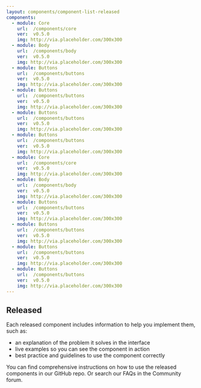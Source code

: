 ```yaml
---
layout: components/component-list-released
components:
  - module: Core
    url:  /components/core
    ver:  v0.5.0
    img: http://via.placeholder.com/300x300
  - module: Body
    url:  /components/body
    ver:  v0.5.0
    img: http://via.placeholder.com/300x300
  - module: Buttons
    url:  /components/buttons
    ver:  v0.5.0
    img: http://via.placeholder.com/300x300
  - module: Buttons
    url:  /components/buttons
    ver:  v0.5.0
    img: http://via.placeholder.com/300x300
  - module: Buttons
    url:  /components/buttons
    ver:  v0.5.0
    img: http://via.placeholder.com/300x300
  - module: Buttons
    url:  /components/buttons
    ver:  v0.5.0
    img: http://via.placeholder.com/300x300
  - module: Core
    url:  /components/core
    ver:  v0.5.0
    img: http://via.placeholder.com/300x300
  - module: Body
    url:  /components/body
    ver:  v0.5.0
    img: http://via.placeholder.com/300x300
  - module: Buttons
    url:  /components/buttons
    ver:  v0.5.0
    img: http://via.placeholder.com/300x300
  - module: Buttons
    url:  /components/buttons
    ver:  v0.5.0
    img: http://via.placeholder.com/300x300
  - module: Buttons
    url:  /components/buttons
    ver:  v0.5.0
    img: http://via.placeholder.com/300x300
  - module: Buttons
    url:  /components/buttons
    ver:  v0.5.0
    img: http://via.placeholder.com/300x300
---
```


## Released

Each released component includes information to help you implement them, such as:

- an explanation of the problem it solves in the interface
- live examples so you can see the component in action
- best practice and guidelines to use the component correctly

You can find comprehensive instructions on how to use the released components in our GitHub repo. Or search our FAQs in the Community forum.
